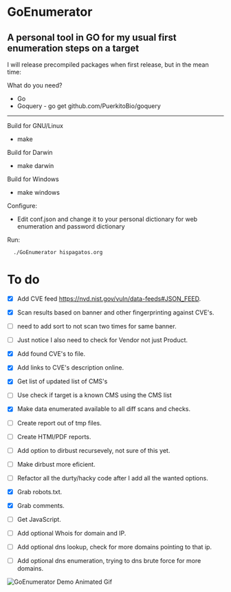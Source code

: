# GoEnumerator
A personal tool in GO for my usual first enumeration steps on a target
---

I will release precompiled packages when first release, but in the mean time:

What do you need?
- Go
- Goquery - go get github.com/PuerkitoBio/goquery

---
Build for GNU/Linux  
- make

Build for Darwin
- make darwin

Build for Windows
- make windows


Configure:
- Edit conf.json and change it to your personal dictionary for web enumeration and password dictionary


Run:

```  
  ./GoEnumerator hispagatos.org
```


# To do
- [x] Add CVE feed https://nvd.nist.gov/vuln/data-feeds#JSON_FEED.
- [x] Scan results based on banner and other fingerprinting against CVE's.
 - [ ] need to add sort to not scan two times for same banner.
 - [ ] Just notice I also need to check for Vendor not just Product.
 - [x] Add found CVE's to file.
 - [x] Add links to CVE's description online.
- [x] Get list of updated list of CMS's
 - [ ] Use check if target is a known CMS using the CMS list
- [x] Make data enumerated available to all diff scans and checks.
- [ ] Create report out of tmp files.
- [ ] Create HTMl/PDF reports.
- [ ] Add option to dirbust recursevely, not sure of this yet.
 - [ ] Make dirbust more eficient.
- [ ] Refactor all the durty/hacky code after I add all the wanted options.
- [x] Grab robots.txt.
- [x] Grab comments.
- [ ]  Get JavaScript. 
- [ ] Add optional Whois for domain and IP.
- [ ] Add optional dns lookup, check for more domains pointing to that ip.
- [ ] Add optional dns enumeration, trying to dns brute force for more domains.


![GoEnumerator Demo Animated Gif](https://github.com/ReK2Fernandez/GoEnumerator/blob/master/demo-goenumerator.gif)
